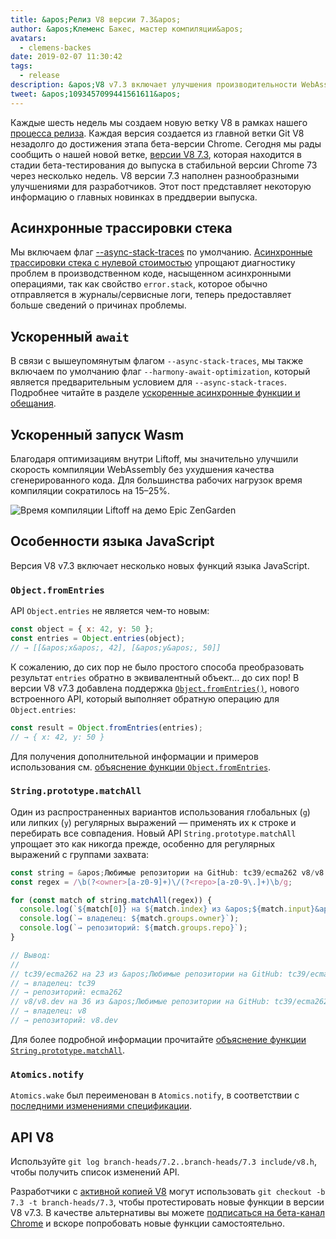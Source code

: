 ```yaml
---
title: &apos;Релиз V8 версии 7.3&apos;
author: &apos;Клеменс Бакес, мастер компиляции&apos;
avatars:
  - clemens-backes
date: 2019-02-07 11:30:42
tags:
  - release
description: &apos;V8 v7.3 включает улучшения производительности WebAssembly и асинхронного кода, асинхронные трассировки стека, Object.fromEntries, String#matchAll и многое другое!&apos;
tweet: &apos;1093457099441561611&apos;
---
```

Каждые шесть недель мы создаем новую ветку V8 в рамках нашего [процесса релиза](/docs/release-process). Каждая версия создается из главной ветки Git V8 незадолго до достижения этапа бета-версии Chrome. Сегодня мы рады сообщить о нашей новой ветке, [версии V8 7.3](https://chromium.googlesource.com/v8/v8.git/+log/branch-heads/7.3), которая находится в стадии бета-тестирования до выпуска в стабильной версии Chrome 73 через несколько недель. V8 версии 7.3 наполнен разнообразными улучшениями для разработчиков. Этот пост представляет некоторую информацию о главных новинках в преддверии выпуска.

<!--truncate-->
## Асинхронные трассировки стека

Мы включаем флаг [--async-stack-traces](/blog/fast-async#improved-developer-experience) по умолчанию. [Асинхронные трассировки стека с нулевой стоимостью](https://bit.ly/v8-zero-cost-async-stack-traces) упрощают диагностику проблем в производственном коде, насыщенном асинхронными операциями, так как свойство `error.stack`, которое обычно отправляется в журналы/сервисные логи, теперь предоставляет больше сведений о причинах проблемы.

## Ускоренный `await`

В связи с вышеупомянутым флагом `--async-stack-traces`, мы также включаем по умолчанию флаг `--harmony-await-optimization`, который является предварительным условием для `--async-stack-traces`. Подробнее читайте в разделе [ускоренные асинхронные функции и обещания](/blog/fast-async#await-under-the-hood).

## Ускоренный запуск Wasm

Благодаря оптимизациям внутри Liftoff, мы значительно улучшили скорость компиляции WebAssembly без ухудшения качества сгенерированного кода. Для большинства рабочих нагрузок время компиляции сократилось на 15–25%.

![Время компиляции Liftoff на [демо Epic ZenGarden](https://s3.amazonaws.com/mozilla-games/ZenGarden/EpicZenGarden.html)](/_img/v8-release-73/liftoff-epic.svg)

## Особенности языка JavaScript

Версия V8 v7.3 включает несколько новых функций языка JavaScript.

### `Object.fromEntries`

API `Object.entries` не является чем-то новым:

```js
const object = { x: 42, y: 50 };
const entries = Object.entries(object);
// → [[&apos;x&apos;, 42], [&apos;y&apos;, 50]]
```

К сожалению, до сих пор не было простого способа преобразовать результат `entries` обратно в эквивалентный объект… до сих пор! В версии V8 v7.3 добавлена поддержка [`Object.fromEntries()`](/features/object-fromentries), нового встроенного API, который выполняет обратную операцию для `Object.entries`:

```js
const result = Object.fromEntries(entries);
// → { x: 42, y: 50 }
```

Для получения дополнительной информации и примеров использования см. [объяснение функции `Object.fromEntries`](/features/object-fromentries).

### `String.prototype.matchAll`

Один из распространенных вариантов использования глобальных (`g`) или липких (`y`) регулярных выражений — применять их к строке и перебирать все совпадения. Новый API `String.prototype.matchAll` упрощает это как никогда прежде, особенно для регулярных выражений с группами захвата:

```js
const string = &apos;Любимые репозитории на GitHub: tc39/ecma262 v8/v8.dev&apos;;
const regex = /\b(?<owner>[a-z0-9]+)\/(?<repo>[a-z0-9\.]+)\b/g;

for (const match of string.matchAll(regex)) {
  console.log(`${match[0]} на ${match.index} из &apos;${match.input}&apos;`);
  console.log(`→ владелец: ${match.groups.owner}`);
  console.log(`→ репозиторий: ${match.groups.repo}`);
}

// Вывод:
//
// tc39/ecma262 на 23 из &apos;Любимые репозитории на GitHub: tc39/ecma262 v8/v8.dev&apos;
// → владелец: tc39
// → репозиторий: ecma262
// v8/v8.dev на 36 из &apos;Любимые репозитории на GitHub: tc39/ecma262 v8/v8.dev&apos;
// → владелец: v8
// → репозиторий: v8.dev
```

Для более подробной информации прочитайте [объяснение функции `String.prototype.matchAll`](/features/string-matchall).

### `Atomics.notify`

`Atomics.wake` был переименован в `Atomics.notify`, в соответствии с [последними изменениями спецификации](https://github.com/tc39/ecma262/pull/1220).

## API V8

Используйте `git log branch-heads/7.2..branch-heads/7.3 include/v8.h`, чтобы получить список изменений API.

Разработчики с [активной копией V8](/docs/source-code#using-git) могут использовать `git checkout -b 7.3 -t branch-heads/7.3`, чтобы протестировать новые функции в версии V8 v7.3. В качестве альтернативы вы можете [подписаться на бета-канал Chrome](https://www.google.com/chrome/browser/beta.html) и вскоре попробовать новые функции самостоятельно.
